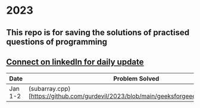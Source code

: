 # 2023
## This repo is for saving the solutions of practised questions of programming

## [Connect on linkedIn for daily update](www.linkedin.com/in/gurdev-singh-49031b201)

| Date     | Problem Solved |
|----------|----------|
| Jan 1-2    | (subarray.cpp)[https://github.com/gurdevil/2023/blob/main/geeksforgeeeks/subarray.cpp]  | 

